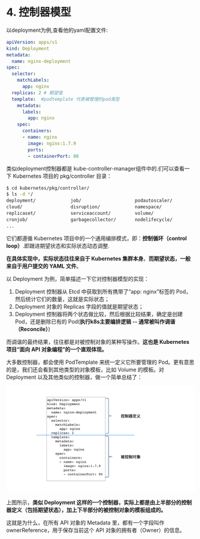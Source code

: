 # 4. 控制器模型

以deployment为例,查看他的yaml配置文件:

```yaml
apiVersion: apps/v1
kind: Deployment
metadata:
  name: nginx-deployment
spec:
  selector:
    matchLabels:
      app: nginx
  replicas: 2 # 期望值
  template:  #podtemplate 代表被管理的pod类型
    metadata:
      labels:
        app: nginx
    spec:
      containers:
      - name: nginx
        image: nginx:1.7.9
        ports:
        - containerPort: 80
```

类似deployment控制器都是 kube-controller-manager组件中的.们可以查看一下 Kubernetes 项目的 pkg/controller 目录：

```sh
$ cd kubernetes/pkg/controller/
$ ls -d */              
deployment/             job/                    podautoscaler/          
cloud/                  disruption/             namespace/              
replicaset/             serviceaccount/         volume/
cronjob/                garbagecollector/       nodelifecycle/          replication/            statefulset/            daemon/
...
```

它们都遵循 Kubernetes 项目中的一个通用编排模式，即：**控制循环（control loop）**.即跟进期望状态和实际状态动态调整.

**在具体实现中，实际状态往往来自于 Kubernetes 集群本身**。**而期望状态，一般来自于用户提交的 YAML 文件**。

以 Deployment 为例，简单描述一下它对控制器模型的实现：

1. Deployment 控制器从 Etcd 中获取到所有携带了“app: nginx”标签的 Pod，然后统计它们的数量，这就是实际状态；
2. Deployment 对象的 Replicas 字段的值就是期望状态；
3. Deployment 控制器将两个状态做比较，然后根据比较结果，确定是创建 Pod，还是删除已有的 Pod(**执行k8s主要编排逻辑 -- 通常被叫作调谐（Reconcile）**)

而调谐的最终结果，往往都是对被控制对象的某种写操作。**这也是 Kubernetes 项目“面向 API 对象编程”的一个直观体现。**



大多数控制器，都会使用 PodTemplate 来统一定义它所要管理的 Pod。更有意思的是，我们还会看到其他类型的对象模板，比如 Volume 的模板。对 Deployment 以及其他类似的控制器，做一个简单总结了：

![控制器配置定义](../../img/k8s-16-1.png)

上图所示，**类似 Deployment 这样的一个控制器，实际上都是由上半部分的控制器定义（包括期望状态），加上下半部分的被控制对象的模板组成的。**

这就是为什么，在所有 API 对象的 Metadata 里，都有一个字段叫作 ownerReference，用于保存当前这个 API 对象的拥有者（Owner）的信息。





















